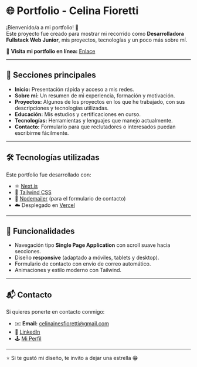 # 🌐 Portfolio - Celina Fioretti

¡Bienvenido/a a mi portfolio! 🚀  
Este proyecto fue creado para mostrar mi recorrido como **Desarrolladora Fullstack Web Junior**, mis proyectos, tecnologías y un poco más sobre mí.  

🔗 **Visita mi portfolio en línea:** [Enlace](https://mi-cv-celina-fioretti.vercel.app)

---

## 📌 Secciones principales

- **Inicio:** Presentación rápida y acceso a mis redes.  
- **Sobre mí:** Un resumen de mi experiencia, formación y motivación.  
- **Proyectos:** Algunos de los proyectos en los que he trabajado, con sus descripciones y tecnologías utilizadas.  
- **Educación:** Mis estudios y certificaciones en curso.  
- **Tecnologías:** Herramientas y lenguajes que manejo actualmente.  
- **Contacto:** Formulario para que reclutadores o interesados puedan escribirme fácilmente.  

---

## 🛠️ Tecnologías utilizadas

Este portfolio fue desarrollado con:

- ⚛️ [Next.js](https://nextjs.org/)  
- 🎨 [Tailwind CSS](https://tailwindcss.com/)  
- 💌 [Nodemailer](https://nodemailer.com/) (para el formulario de contacto)  
- ☁️ Desplegado en [Vercel](https://vercel.com/)  

---

## 🚀 Funcionalidades

- Navegación tipo **Single Page Application** con scroll suave hacia secciones.  
- Diseño **responsive** (adaptado a móviles, tablets y desktop).  
- Formulario de contacto con envío de correo automático.  
- Animaciones y estilo moderno con Tailwind.  

---

## 📬 Contacto

Si quieres ponerte en contacto conmigo:  

- ✉️ **Email:** [celinainesfioretti@gmail.com](mailto:celinainesfioretti@gmail.com)  
- 💼 [LinkedIn]([https://www.linkedin.com/in/tu-perfil](https://www.linkedin.com/in/celina-fioretti/))  
- 🕹️ [Mi Perfil]([https://github.com/tu-usuario](https://github.com/CeliFioretti))  

---

⭐️ Si te gustó mi diseño, te invito a dejar una estrella 😁
